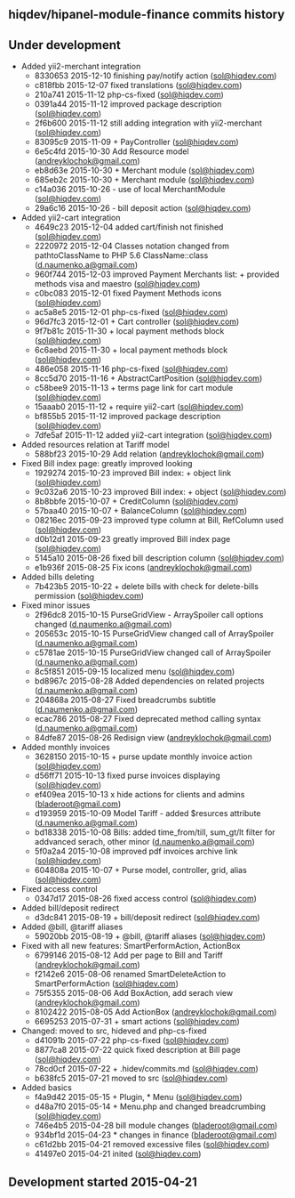 hiqdev/hipanel-module-finance commits history
---------------------------------------------

## Under development

- Added yii2-merchant integration
    - 8330653 2015-12-10 finishing pay/notify action (sol@hiqdev.com)
    - c818fbb 2015-12-07 fixed translations (sol@hiqdev.com)
    - 210a741 2015-11-12 php-cs-fixed (sol@hiqdev.com)
    - 0391a44 2015-11-12 improved package description (sol@hiqdev.com)
    - 2f6b600 2015-11-12 still adding integration with yii2-merchant (sol@hiqdev.com)
    - 83095c9 2015-11-09 + PayController (sol@hiqdev.com)
    - 6e5c4fd 2015-10-30 Add Resource model (andreyklochok@gmail.com)
    - eb8d63e 2015-10-30 + Merchant module (sol@hiqdev.com)
    - 685eb2c 2015-10-30 + Merchant module (sol@hiqdev.com)
    - c14a036 2015-10-26 - use of local MerchantModule (sol@hiqdev.com)
    - 29a6c16 2015-10-26 - bill deposit action (sol@hiqdev.com)
- Added yii2-cart integration
    - 4649c23 2015-12-04 added cart/finish not finished (sol@hiqdev.com)
    - 2220972 2015-12-04 Classes notation changed from pathtoClassName to PHP 5.6 ClassName::class (d.naumenko.a@gmail.com)
    - 960f744 2015-12-03 improved Payment Merchants list: + provided methods visa and maestro (sol@hiqdev.com)
    - c0bc083 2015-12-01 fixed Payment Methods icons (sol@hiqdev.com)
    - ac5a8e5 2015-12-01 php-cs-fixed (sol@hiqdev.com)
    - 96d7fc3 2015-12-01 + Cart controller (sol@hiqdev.com)
    - 9f7b81c 2015-11-30 + local payment methods block (sol@hiqdev.com)
    - 6c6aebd 2015-11-30 + local payment methods block (sol@hiqdev.com)
    - 486e058 2015-11-16 php-cs-fixed (sol@hiqdev.com)
    - 8cc5d70 2015-11-16 + AbstractCartPosition (sol@hiqdev.com)
    - c58bee9 2015-11-13 + terms page link for cart module (sol@hiqdev.com)
    - 15aaab0 2015-11-12 + require yii2-cart (sol@hiqdev.com)
    - bf855b5 2015-11-12 improved package description (sol@hiqdev.com)
    - 7dfe5af 2015-11-12 added yii2-cart integration (sol@hiqdev.com)
- Added resources relation at Tariff model
    - 588bf23 2015-10-29 Add relation (andreyklochok@gmail.com)
- Fixed Bill index page: greatly improved looking
    - 1929274 2015-10-23 improved Bill index: + object link (sol@hiqdev.com)
    - 9c032a6 2015-10-23 improved Bill index: + object (sol@hiqdev.com)
    - 8b8bbfe 2015-10-07 + CreditColumn (sol@hiqdev.com)
    - 57baa40 2015-10-07 + BalanceColumn (sol@hiqdev.com)
    - 08216ec 2015-09-23 improved type column at Bill, RefColumn used (sol@hiqdev.com)
    - d0b12d1 2015-09-23 greatly improved Bill index page (sol@hiqdev.com)
    - 5145a10 2015-08-26 fixed bill description column (sol@hiqdev.com)
    - e1b936f 2015-08-25 Fix icons (andreyklochok@gmail.com)
- Added bills deleting
    - 7b423b5 2015-10-22 + delete bills with check for delete-bills permission (sol@hiqdev.com)
- Fixed minor issues
    - 2f96dc8 2015-10-15 PurseGridView - ArraySpoiler call options changed (d.naumenko.a@gmail.com)
    - 205653c 2015-10-15 PurseGridView changed call of ArraySpoiler (d.naumenko.a@gmail.com)
    - c5781ae 2015-10-15 PurseGridView changed call of ArraySpoiler (d.naumenko.a@gmail.com)
    - 8c5f851 2015-09-15 localized menu (sol@hiqdev.com)
    - bd8967c 2015-08-28 Added dependencies on related projects (d.naumenko.a@gmail.com)
    - 204868a 2015-08-27 Fixed breadcrumbs subtitle (d.naumenko.a@gmail.com)
    - ecac786 2015-08-27 Fixed deprecated method calling syntax (d.naumenko.a@gmail.com)
    - 84dfe87 2015-08-26 Redisign view (andreyklochok@gmail.com)
- Added monthly invoices
    - 3628150 2015-10-15 + purse update monthly invoice action (sol@hiqdev.com)
    - d56ff71 2015-10-13 fixed purse invoices displaying (sol@hiqdev.com)
    - ef409ea 2015-10-13 x hide actions for clients and admins (bladeroot@gmail.com)
    - d193959 2015-10-09 Model Tariff - added $resurces attribute (d.naumenko.a@gmail.com)
    - bd18338 2015-10-08 Bills: added time_from/till, sum_gt/lt filter for addvanced serach, other minor (d.naumenko.a@gmail.com)
    - 5f0a2a4 2015-10-08 improved pdf invoices archive link (sol@hiqdev.com)
    - 604808a 2015-10-07 + Purse model, controller, grid, alias (sol@hiqdev.com)
- Fixed access control
    - 0347d17 2015-08-26 fixed access control (sol@hiqdev.com)
- Added bill/deposit redirect
    - d3dc841 2015-08-19 + bill/deposit redirect (sol@hiqdev.com)
- Added @bill, @tariff aliases
    - 59020bb 2015-08-19 + @bill, @tariff aliases (sol@hiqdev.com)
- Fixed with all new features: SmartPerformAction, ActionBox
    - 6799146 2015-08-12 Add per page to Bill and Tariff (andreyklochok@gmail.com)
    - f2142e6 2015-08-06 renamed SmartDeleteAction to SmartPerformAction (sol@hiqdev.com)
    - 75f5355 2015-08-06 Add BoxAction, add serach view (andreyklochok@gmail.com)
    - 8102422 2015-08-05 Add ActionBox (andreyklochok@gmail.com)
    - 6695253 2015-07-31 + smart actions (sol@hiqdev.com)
- Changed: moved to src, hideved and php-cs-fixed
    - d41091b 2015-07-22 php-cs-fixed (sol@hiqdev.com)
    - 8877ca8 2015-07-22 quick fixed description at Bill page (sol@hiqdev.com)
    - 78cd0cf 2015-07-22 + .hidev/commits.md (sol@hiqdev.com)
    - b638fc5 2015-07-21 moved to src (sol@hiqdev.com)
- Added basics
    - f4a9d42 2015-05-15 + Plugin, * Menu (sol@hiqdev.com)
    - d48a7f0 2015-05-14 + Menu.php and changed breadcrumbing (sol@hiqdev.com)
    - 746e4b5 2015-04-28 bill module changes (bladeroot@gmail.com)
    - 934bf1d 2015-04-23 * changes in finance (bladeroot@gmail.com)
    - c61d2bb 2015-04-21 removed excessive files (sol@hiqdev.com)
    - 41497e0 2015-04-21 inited (sol@hiqdev.com)

## Development started 2015-04-21

